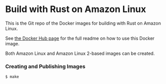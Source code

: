 # Build with Rust on Amazon Linux

This is the Git repo of the Docker images for building with Rust on Amazon Linux.

See [the Docker Hub page](https://hub.docker.com/r/ewbankkit/rust-amazonlinux) for the full readme on how to use this Docker image.

Both Amazon Linux and Amazon Linux 2-based images can be created.

### Creating and Publishing Images

```console
$ make
```
